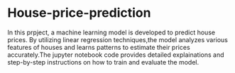 # House-price-prediction
In this prpject, a machine learning model is developed to predict house prices. By utilizing linear regression techniques,the model analyzes various features of houses and learns patterns to estimate their prices accurately.The jupyter notebook code provides detailed explainations and step-by-step instructions on how to train and evaluate the model.
